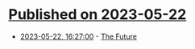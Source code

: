 # [Published on 2023-05-22](index.md)

* [2023-05-22, 16:27:00](https://soylentnews.org/meta/article.pl?sid=23/05/22/1151231&from=rss) - [The Future](https://soylentnews.org/meta/article.pl?sid=23/05/22/1151231&from=rss)
